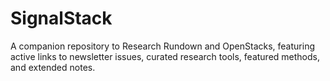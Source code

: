 # SignalStack
A companion repository to Research Rundown and OpenStacks, featuring active links to newsletter issues, curated research tools, featured methods, and extended notes.

